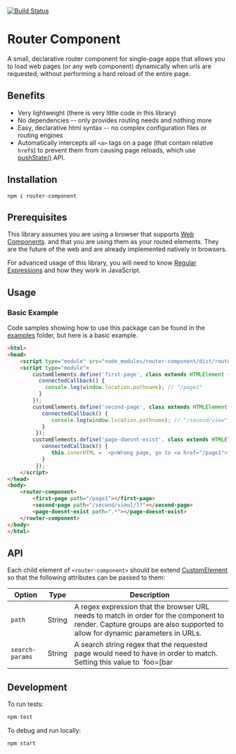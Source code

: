 [![Build Status](https://travis-ci.org/mkay581/router-js.svg?branch=master)](https://travis-ci.org/mkay581/router-js)

# Router Component

A small, declarative router component for single-page apps that allows you to load web pages (or any web component) 
dynamically when urls are requested, without performing a hard reload of the entire page.

## Benefits

* Very lightweight (there is very little code in this library)
* No dependencies -- only provides routing needs and nothing more
* Easy, declarative html syntax -- no complex configuration files or routing engines
* Automatically intercepts all `<a>` tags on a page (that contain relative `href`s) to prevent them from causing page
reloads, which use [pushState()](http://w3c.github.io/html/browsers.html#dom-history-pushstate) API.

## Installation

```
npm i router-component
```

## Prerequisites

This library assumes you are using a browser that supports [Web Components](https://www.webcomponents.org/introduction). 
and that you are using them as your routed elements. They are the future of the web and are already implemented 
natively in browsers.

For advanced usage of this library, you will need to know
[Regular Expressions](https://developer.mozilla.org/en-US/docs/Web/JavaScript/Guide/Regular_Expressions) and how 
they work in JavaScript.

## Usage

### Basic Example

Code samples showing how to use this package can be found in the [examples](examples) folder, but here is a basic example.

```html
<html>
<head>
    <script type="module" src="node_modules/router-component/dist/router-component.js"></script>
    <script type="module">
        customElements.define('first-page', class extends HTMLElement {
          connectedCallback() {
            console.log(window.location.pathname); // "/page1"
          }
        }); 
        customElements.define('second-page', class extends HTMLElement {
           connectedCallback() {
              console.log(window.location.pathname); // "/second/view" OR "/second/view/"
           }
         }); 
        customElements.define('page-doesnt-exist', class extends HTMLElement {
           connectedCallback() {
              this.innerHTML = `<p>Wrong page, go to <a href="/page1">first page</a></p>`;
           }
         }); 
    </script>
</head>
<body>
    <router-component>
        <first-page path="/page1"></first-page>
        <second-page path="/second/view[/]?"></second-page>
        <page-doesnt-exist path=".*"></page-doesnt-exist>
    </router-component>
</body>
</html>

```


## API

Each child element of `<router-component>` should be extend 
[CustomElement](https://html.spec.whatwg.org/multipage/custom-elements.html#custom-elements) so that the following attributes
can be passed to them:

| Option | Type | Description |
|--------|--------|--------|
| `path`| String | A regex expression that the browser URL needs to match in order for the component to render. Capture groups are also supported to allow for dynamic parameters in URLs.
| `search-params`| String | A search string regex that the requested page would need to have in order to match. Setting this value to `foo=[bar|baz]` would match `index.html?foo=bar` for instance)

## Development

To run tests:

```bash
npm test
```

To debug and run locally:

```bash
npm start
```


